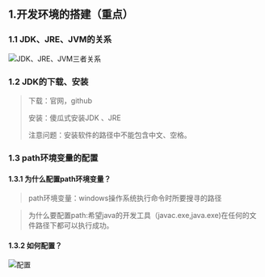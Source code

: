 ## 1.开发环境的搭建（重点）
### 1.1 JDK、JRE、JVM的关系

![JDK、JRE、JVM三者关系](Java/Chapter_1/img/JDK、JRE、JVM三者关系.bmp)

### 1.2 JDK的下载、安装
> 下载：官网，github
> 
> 安装：傻瓜式安装JDK 、JRE
> 
> 注意问题：安装软件的路径中不能包含中文、空格。

### 1.3 path环境变量的配置
#### 1.3.1 为什么配置path环境变量？
> path环境变量：windows操作系统执行命令时所要搜寻的路径

> 为什么要配置path:希望java的开发工具（javac.exe,java.exe)在任何的文件路径下都可以执行成功。
#### 1.3.2 如何配置？

![配置](Java/Chapter_1/img/配置.jpg)
